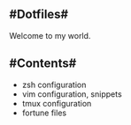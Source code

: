 #Dotfiles#
----

Welcome to my world.

#Contents#
----

- zsh configuration
- vim configuration, snippets
- tmux configuration
- fortune files
